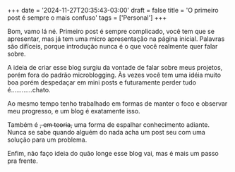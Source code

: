 +++
date = '2024-11-27T20:35:43-03:00'
draft = false
title = 'O primeiro post é sempre o mais confuso'
tags = ['Personal']
+++

Bom, vamo lá né. Primeiro post é sempre complicado, você tem que se apresentar, mas já tem uma micro apresentação na página inicial. Palavras são difíceis, porque introdução nunca é o que você realmente quer falar sobre.

A ideia de criar esse blog surgiu da vontade de falar sobre meus projetos, porém fora do padrão microblogging. Às vezes você tem uma idéia muito boa porém despedaçar em mini posts e futuramente perder tudo é............chato.

Ao mesmo tempo tenho trabalhado em formas de manter o foco e observar meu progresso, e um blog é exatamente isso.

Também é ~~, em teoria,~~ uma forma de espalhar conhecimento adiante. Nunca se sabe quando alguém do nada acha um post seu com uma solução para um problema.

Enfim, não faço ideia do quão longe esse blog vai, mas é mais um passo pra frente.